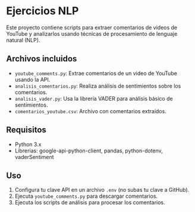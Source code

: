 # Ejercicios NLP

Este proyecto contiene scripts para extraer comentarios de videos de YouTube y analizarlos usando técnicas de procesamiento de lenguaje natural (NLP).

## Archivos incluidos

- `youtube_comments.py`: Extrae comentarios de un video de YouTube usando la API.
- `analisis_comentarios.py`: Realiza análisis de sentimientos sobre los comentarios.
- `analisis_vader.py`: Usa la librería VADER para análisis básico de sentimientos.
- `comentarios_youtube.csv`: Archivo con comentarios extraídos.

## Requisitos

- Python 3.x
- Librerías: google-api-python-client, pandas, python-dotenv, vaderSentiment

## Uso

1. Configura tu clave API en un archivo `.env` (no subas tu clave a GitHub).
2. Ejecuta `youtube_comments.py` para descargar comentarios.
3. Ejecuta los scripts de análisis para procesar los comentarios.


